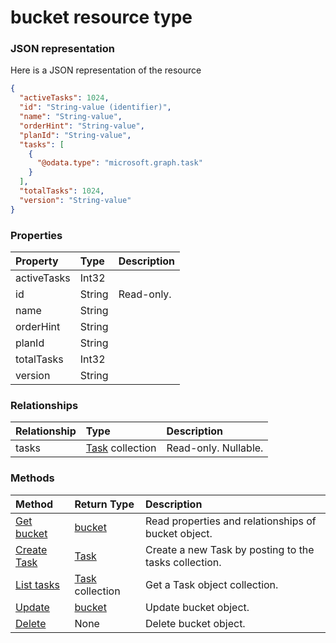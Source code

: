 # bucket resource type



### JSON representation

Here is a JSON representation of the resource

<!-- {
  "blockType": "resource",
  "optionalProperties": [
    "tasks"
  ],
  "@odata.type": "microsoft.graph.bucket"
}-->

```json
{
  "activeTasks": 1024,
  "id": "String-value (identifier)",
  "name": "String-value",
  "orderHint": "String-value",
  "planId": "String-value",
  "tasks": [
    {
      "@odata.type": "microsoft.graph.task"
    }
  ],
  "totalTasks": 1024,
  "version": "String-value"
}

```
### Properties
| Property	   | Type	|Description|
|:---------------|:--------|:----------|
|activeTasks|Int32||
|id|String| Read-only.|
|name|String||
|orderHint|String||
|planId|String||
|totalTasks|Int32||
|version|String||

### Relationships
| Relationship | Type	|Description|
|:---------------|:--------|:----------|
|tasks|[Task](task.md) collection| Read-only. Nullable.|

### Methods

| Method		   | Return Type	|Description|
|:---------------|:--------|:----------|
|[Get bucket](../api/bucket_get.md) | [bucket](bucket.md) |Read properties and relationships of bucket object.|
|[Create Task](../api/bucket_post_tasks.md) |[Task](task.md)| Create a new Task by posting to the tasks collection.|
|[List tasks](../api/bucket_list_tasks.md) |[Task](task.md) collection| Get a Task object collection.|
|[Update](../api/bucket_update.md) | [bucket](bucket.md)	|Update bucket object. |
|[Delete](../api/bucket_delete.md) | None |Delete bucket object. |

<!-- uuid: 8fcb5dbc-d5aa-4681-8e31-b001d5168d79
2015-10-25 14:57:30 UTC -->
<!-- {
  "type": "#page.annotation",
  "description": "bucket resource",
  "keywords": "",
  "section": "documentation",
  "tocPath": ""
}-->